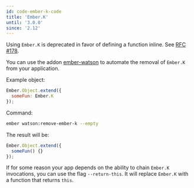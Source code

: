 ```yaml
---
id: code-ember-k-code
title: 'Ember.K'
until: '3.0.0'
since: '2.12'
---
```


Using `Ember.K` is deprecated in favor of defining a function inline. See [RFC #178](https://github.com/emberjs/rfcs/blob/master/text/0178-deprecate-ember-k.md).

You can use the addon [ember-watson](https://github.com/abuiles/ember-watson#remove-usages-of-emberk) to automate the removal of `Ember.K` from your application.

Example object:

```javascript
Ember.Object.extend({
  someFun: Ember.K
});
```

Command:

```sh
ember watson:remove-ember-k --empty
```

The result will be:

```javascript
Ember.Object.extend({
  someFun() {}
});
```

If for some reason your app depends on the ability to chain `Ember.K` invocations, you can use the flag `--return-this`. It will replace `Ember.K` with a function that returns `this`.
